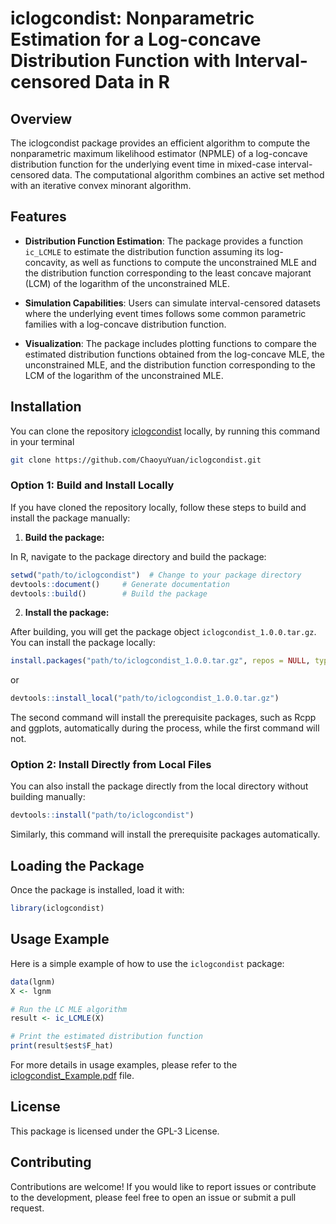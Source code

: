 # iclogcondist: Nonparametric Estimation for a Log-concave Distribution Function with Interval-censored Data in R

## Overview

The iclogcondist package provides an efficient algorithm to compute the nonparametric maximum likelihood estimator (NPMLE) of a log-concave distribution function for the underlying event time in mixed-case interval-censored data. The computational algorithm combines an active set method with an iterative convex minorant algorithm.

## Features

- **Distribution Function Estimation**: The package provides a function `ic_LCMLE` to estimate the distribution function assuming its log-concavity, as well as functions to compute the unconstrained MLE and the distribution function corresponding to the least concave majorant (LCM) of the logarithm of the unconstrained MLE.
  
- **Simulation Capabilities**: Users can simulate interval-censored datasets where the underlying event times follows some common parametric families with a log-concave distribution function.

- **Visualization**: The package includes plotting functions to compare the estimated distribution functions obtained from the log-concave MLE, the unconstrained MLE, and the distribution function corresponding to the LCM of the logarithm of the unconstrained MLE.


## Installation

You can clone the repository [iclogcondist](https://github.com/ChaoyuYuan/iclogcondist) locally, by running this command in your terminal

```sh
git clone https://github.com/ChaoyuYuan/iclogcondist.git
```

### Option 1: Build and Install Locally

If you have cloned the repository locally, follow these steps to build and install the package manually:

1. **Build the package:** 

  In R, navigate to the package directory and build the package:

```r
setwd("path/to/iclogcondist")  # Change to your package directory
devtools::document()     # Generate documentation
devtools::build()        # Build the package
```
2. **Install the package:**

  After building, you will get the package object `iclogcondist_1.0.0.tar.gz`. You can install the package locally:

```r
install.packages("path/to/iclogcondist_1.0.0.tar.gz", repos = NULL, type = "source")
```
or

```r
devtools::install_local("path/to/iclogcondist_1.0.0.tar.gz")
```
The second command will install the prerequisite packages, such as Rcpp and ggplots, automatically during the process, while the first command will not.


### Option 2: Install Directly from Local Files
You can also install the package directly from the local directory without building manually:

```r
devtools::install("path/to/iclogcondist")
```
Similarly, this command will install the prerequisite packages automatically.

## Loading the Package
Once the package is installed, load it with:

```r
library(iclogcondist)
```


## Usage Example
Here is a simple example of how to use the `iclogcondist` package:

```r
data(lgnm)
X <- lgnm

# Run the LC MLE algorithm
result <- ic_LCMLE(X)

# Print the estimated distribution function
print(result$est$F_hat)
```
For more details in usage examples, please refer to the [iclogcondist_Example.pdf](iclogcondist_Example.pdf) file.


## License
This package is licensed under the GPL-3 License.

## Contributing
Contributions are welcome! If you would like to report issues or contribute to the development, please feel free to open an issue or submit a pull request.